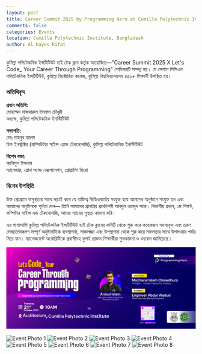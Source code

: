```yaml
---
layout: post
title: Career Summit 2025 by Programming Hero at Cumilla Polytechnic Institute
comments: false
categories: Events
location: Cumilla Polytechnic Institute, Bangladesh
author: Al Kayes Rifat
---
```


কুমিল্লা পলিটেকনিক ইন্সটিটিউট হাই টেক ক্লাব কর্তৃক আয়োজিত—"Career Summit 2025 X Let's Code_ Your Career Through Programming" সেমিনারটি সম্পন্ন হয়। যে সেশনে সিসিএন পলিটেকনিক ইন্সটিটিউট, কুমিল্লা ভিক্টোরিয়া কলেজ, কুমিল্লা বিশ্ববিদ্যালয়সহ ৪৫০+ শিক্ষার্থী উপস্থিত হয়।

### অতিথিবৃন্দ

**প্রধান অতিথি:**  
মোহাম্মদ মাজহারুল ইসলাম চৌধুরী  
অধ্যক্ষ, কুমিল্লা পলিটেকনিক ইনস্টিটিউট

**সভাপতি:**  
মোঃ মাহবুব আলম  
চিফ ইনস্ট্রাক্টর (কম্পিউটার সাইন্স এ্যান্ড টেকনোলজি), কুমিল্লা পলিটেকনিক ইনস্টিটিউট

**বিশেষ বক্তা:**  
আনিসুল ইসলাম  
ম্যানেজার, গ্রোথ অ্যান্ড এক্সপ্যানশন, প্রোগ্রামিং হিরো

### বিশেষ উপস্থিতি

উক্ত প্রোগ্রামে অসুস্থতার সাথে লড়াই করে যে ব্যক্তিত্ব ভিডিওবার্তায় সংযুক্ত হয়ে আমাদের অনুষ্ঠানে সংযুক্ত হন এবং আমাদের অনুষ্টানকে পূর্নতা দেন— তিনি আমাদের প্রানপ্রিয় প্রকৌশলী আবদুল ওয়াদুদ স্যার। বিভাগীয় প্রধান, ১ম শিফট, কম্পিটার সাইন্স এন্ড টেকনোলজি, আমরা স্যারের সুস্থতা কামনা করি।

এর পাশাপাশি কুমিল্লা পলিটেকনিক ইন্সটিটিউট হাই টেক ক্লাবের কমিটি থেকে শুরু করে কয়েকজন সদস্যবৃন্দ এবং তরুণ সেচ্ছাসেবকগণ সম্পূর্ণ অনুষ্টানটিকে ব্যবস্থাপনা, সাজসজ্জা এবং উপস্থাপনা থেকে শুরু করে সফলতার সাথে উপসংহার পর্যন্ত নিয়ে যান। ম্যানেজমেন্ট অথোরিটিকে প্রবাসীসহ কুপই প্রাক্তন শিক্ষার্থীরা শুভকামনা ও ধন্যবাদ জানিয়েছে।


![Career Summit 2025](/post_images/Others/2025-October-21--Career-Summit-by-Programming-Hero-at-Cumilla-Polytechnic-Institute.jpg)



![Event Photo 1](https://i.postimg.cc/yxwTTMWc/Career-Summit-by-Programming-Hero-at-Cumilla-Polytechnic-Institute-6.jpg)
![Event Photo 2](https://i.postimg.cc/L5rVVchY/Career-Summit-by-Programming-Hero-at-Cumilla-Polytechnic-Institute-2.jpg)
![Event Photo 3](https://i.postimg.cc/Zn1LLG0r/Career-Summit-by-Programming-Hero-at-Cumilla-Polytechnic-Institute-7.jpg)
![Event Photo 4](https://i.postimg.cc/BbdCCrtP/Career-Summit-by-Programming-Hero-at-Cumilla-Polytechnic-Institute-3.jpg)
![Event Photo 5](https://i.postimg.cc/D0tcc9mr/Career-Summit-by-Programming-Hero-at-Cumilla-Polytechnic-Institute-8.jpg)
![Event Photo 6](https://i.postimg.cc/QCRqq2VW/Career-Summit-by-Programming-Hero-at-Cumilla-Polytechnic-Institute-4.jpg)
![Event Photo 7](https://i.postimg.cc/rsv99BzC/Career-Summit-by-Programming-Hero-at-Cumilla-Polytechnic-Institute-9.jpg)
![Event Photo 8](https://i.postimg.cc/T1Zcczhb/Career-Summit-by-Programming-Hero-at-Cumilla-Polytechnic-Institute-5.jpg)

